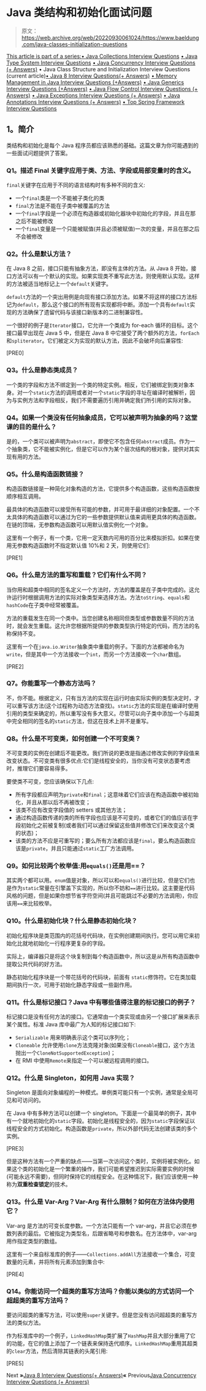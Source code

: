 # Java 类结构和初始化面试问题

> 原文：<https://web.archive.org/web/20220930061024/https://www.baeldung.com/java-classes-initialization-questions>

[This article is part of a series:](javascript:void(0);)[• Java Collections Interview Questions](/web/20221208143855/https://www.baeldung.com/java-collections-interview-questions)
[• Java Type System Interview Questions](/web/20221208143855/https://www.baeldung.com/java-type-system-interview-questions)
[• Java Concurrency Interview Questions (+ Answers)](/web/20221208143855/https://www.baeldung.com/java-concurrency-interview-questions)
• Java Class Structure and Initialization Interview Questions (current article)[• Java 8 Interview Questions(+ Answers)](/web/20221208143855/https://www.baeldung.com/java-8-interview-questions)
[• Memory Management in Java Interview Questions (+Answers)](/web/20221208143855/https://www.baeldung.com/java-memory-management-interview-questions)
[• Java Generics Interview Questions (+Answers)](/web/20221208143855/https://www.baeldung.com/java-generics-interview-questions)
[• Java Flow Control Interview Questions (+ Answers)](/web/20221208143855/https://www.baeldung.com/java-flow-control-interview-questions)
[• Java Exceptions Interview Questions (+ Answers)](/web/20221208143855/https://www.baeldung.com/java-exceptions-interview-questions)
[• Java Annotations Interview Questions (+ Answers)](/web/20221208143855/https://www.baeldung.com/java-annotations-interview-questions)
[• Top Spring Framework Interview Questions](/web/20221208143855/https://www.baeldung.com/spring-interview-questions)

## **1。简介**

类结构和初始化是每个 Java 程序员都应该熟悉的基础。这篇文章为你可能遇到的一些面试问题提供了答案。

### **Q1。描述 Final 关键字应用于类、方法、字段或局部变量时的含义。**

`final`关键字在应用于不同的语言结构时有多种不同的含义:

*   一个`final`类是一个不能被子类化的类
*   `final`方法是不能在子类中被覆盖的方法
*   一个`final`字段是一个必须在构造器或初始化器块中初始化的字段，并且在那之后不能被修改
*   一个`final`变量是一个只能被赋值(并且必须被赋值)一次的变量，并且在那之后不会被修改

### **Q2。什么是默认方法？**

在 Java 8 之前，接口只能有抽象方法，即没有主体的方法。从 Java 8 开始，接口方法可以有一个默认的实现。如果实现类不重写此方法，则使用默认实现。这样的方法被适当地标记上一个`default`关键字。

`default`方法的一个突出用例是向现有接口添加方法。如果不将这样的接口方法标记为`default`，那么这个接口的所有现有实现都将中断。添加一个具有`default`实现的方法确保了遗留代码与该接口新版本的二进制兼容性。

一个很好的例子是`Iterator`接口，它允许一个类成为 for-each 循环的目标。这个接口最早出现在 Java 5 中，但是在 Java 8 中它接受了两个额外的方法，`forEach`和`spliterator`。它们被定义为实现的默认方法，因此不会破坏向后兼容性:

[PRE0]

### **Q3。什么是静态类成员？**

一个类的字段和方法不绑定到一个类的特定实例。相反，它们被绑定到类对象本身。对一个`static`方法的调用或者对一个`static`字段的寻址在编译时被解析，因为与实例方法和字段相反，我们不需要遍历引用并确定我们所引用的实际对象。

### **Q4。如果一个类没有任何抽象成员，它可以被声明为抽象的吗？这堂课的目的是什么？**

是的，一个类可以被声明为`abstract`，即使它不包含任何`abstract`成员。作为一个抽象类，它不能被实例化，但是它可以作为某个层次结构的根对象，提供对其实现有用的方法。

### **Q5。什么是构造函数链接？**

构造函数链接是一种简化对象构造的方法，它提供多个构造函数，这些构造函数按顺序相互调用。

最具体的构造函数可以接受所有可能的参数，并可用于最详细的对象配置。一个不太具体的构造函数可以通过为它的一些参数提供默认值来调用更具体的构造函数。在链的顶端，无参数构造函数可以用默认值实例化一个对象。

这里有一个例子，有一个类，它用一定天数内可用的百分比来模拟折扣。如果在使用无参数构造函数时不指定默认值 10%和 2 天，则使用它们:

[PRE1]

### **Q6。什么是方法的重写和重载？它们有什么不同？**

当你用和超类中相同的签名定义一个方法时，方法的覆盖是在子类中完成的。这允许运行时根据调用方法的实际对象类型来选择方法。方法`toString`、`equals`和`hashCode`在子类中经常被覆盖。

方法的重载发生在同一个类中。当您创建名称相同但类型或参数数量不同的方法时，就会发生重载。这允许您根据所提供的参数类型执行特定的代码，而方法的名称保持不变。

这里有一个在`java.io.Writer`抽象类中重载的例子。下面的方法都被命名为`write`，但是其中一个方法接收一个`int`，而另一个方法接收一个`char`数组。

[PRE2]

### **Q7。你能重写一个静态方法吗？**

不，你不能。根据定义，只有当方法的实现在运行时由实际实例的类型决定时，才可以重写该方法(这个过程称为动态方法查找)。`static`方法的实现是在编译时使用引用的类型来确定的，所以重写没有多大意义。尽管可以向子类中添加一个与超类中完全相同的签名的`static`方法，但这在技术上并不是重写。

### **Q8。什么是不可变类，如何创建一个不可变类？**

不可变类的实例在创建后不能更改。我们所说的更改是指通过修改实例的字段值来改变状态。不可变类有很多优点:它们是线程安全的，当你没有可变状态要考虑时，推理它们要容易得多。

要使类不可变，您应该确保以下几点:

*   所有字段都应声明为`private`和`final`；这意味着它们应该在构造函数中被初始化，并且从那以后不再被改变；
*   该类不应有改变字段值的 setters 或其他方法；
*   通过构造函数传递的类的所有字段也应该是不可变的，或者它们的值应该在字段初始化之前被复制(或者我们可以通过保留这些值并修改它们来改变这个类的状态)；
*   该类的方法不应是可重写的；要么所有方法都应该是`final`，要么构造函数应该是`private`，并且只能通过`static`工厂方法调用。

### **Q9。如何比较两个枚举值:用`equals()`还是用==？**

其实两个都可以用。`enum`值是对象，所以可以和`equals()`进行比较，但是它们也是作为`static`常量在引擎盖下实现的，所以你不妨和`==`进行比较。这主要是代码风格的问题，但是如果你想节省字符空间(并且可能跳过不必要的方法调用)，你应该用`==`来比较枚举。

### **Q10。什么是初始化块？什么是静态初始化块？**

初始化程序块是类范围内的花括号代码块，在实例创建期间执行。您可以用它来初始化比就地初始化一行程序更复杂的字段。

实际上，编译器只是将这个块复制到每个构造函数中，所以这是从所有构造函数中提取公共代码的好方法。

静态初始化程序块是一个带花括号的代码块，前面有 `static`修饰符。它在类加载期间执行一次，可用于初始化静态字段或一些副作用。

### **Q11。什么是标记接口？Java 中有哪些值得注意的标记接口的例子？**

标记接口是没有任何方法的接口。它通常由一个类实现或由另一个接口扩展来表示某个属性。标准 Java 库中最广为人知的标记接口如下:

*   `Serializable` 用来明确表示这个类可以序列化；
*   `Cloneable` 允许使用`clone`方法克隆对象(如果没有`Cloneable`接口，这个方法抛出一个`CloneNotSupportedException`)；
*   在 RMI 中使用`Remote`来指定一个可以被远程调用的接口。

### **Q12。什么是 Singleton，如何用 Java 实现？**

Singleton 是面向对象编程的一种模式。单例类可能只有一个实例，通常是全局可见和可访问的。

在 Java 中有多种方法可以创建一个 singleton。下面是一个最简单的例子，其中有一个就地初始化的`static`字段。初始化是线程安全的，因为`static`字段保证以线程安全的方式初始化。构造函数是`private`，所以外部代码无法创建该类的多个实例。

[PRE3]

但是这种方法有一个严重的缺点——当第一次访问这个类时，实例将被实例化。如果这个类的初始化是一个繁重的操作，我们可能希望推迟到实际需要实例的时候(可能永远不需要)，但同时保持它的线程安全。在这种情况下，我们应该使用一种称为**双重检查锁定**的技术。

### **Q13。什么是 Var-Arg？Var-Arg 有什么限制？如何在方法体内使用它？**

Var-arg 是方法的可变长度参数。一个方法只能有一个 var-arg，并且它必须在参数列表的最后。它被指定为类型名，后跟省略号和参数名。在方法体中，var-arg 用作指定类型的数组。

这里有一个来自标准库的例子——`Collections.addAll`方法接收一个集合，可变数量的元素，并将所有元素添加到集合中:

[PRE4]

### **Q14。你能访问一个超类的重写方法吗？你能以类似的方式访问一个超超类的重写方法吗？**

要访问超类的重写方法，可以使用`super`关键字。但是您没有访问超超类的重写方法的类似方法。

作为标准库中的一个例子，`LinkedHashMap`类扩展了`HashMap`并且大部分重用了它的功能，在它的值上添加了一个链表来保持迭代顺序。`LinkedHashMap`重用其超类的`clear`方法，然后清除其链表的头尾引用:

[PRE5]

Next **»**[Java 8 Interview Questions(+ Answers)](/web/20221208143855/https://www.baeldung.com/java-8-interview-questions)**«** Previous[Java Concurrency Interview Questions (+ Answers)](/web/20221208143855/https://www.baeldung.com/java-concurrency-interview-questions)